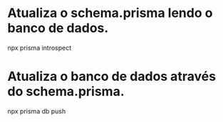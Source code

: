 # Atualiza o schema.prisma lendo o banco de dados.
npx prisma introspect

# Atualiza o banco de dados através do schema.prisma.
npx prisma db push
